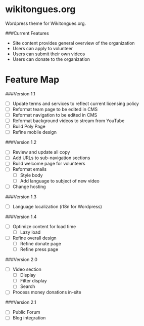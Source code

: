 # wikitongues.org

Wordpress theme for Wikitongues.org.

###Current Features
* Site content provides general overview of the organization
* Users can apply to volunteer
* Users can submit their own videos
* Users can donate to the organization 

# Feature Map

###Version 1.1
- [ ] Update terms and services to reflect current licensing policy
- [ ] Reformat team page to be edited in CMS
- [ ] Reformat navigation to be edited in CMS
- [ ] Reformat background videos to stream from YouTube 
- [ ] Build Poly Page
- [ ] Refine mobile design

###Version 1.2
- [ ] Review and update all copy
- [ ] Add URLs to sub-navigation sections
- [ ] Build welcome page for volunteers
- [ ] Reformat emails
  - [ ] Style body
  - [ ] Add language to subject of new video
- [ ] Change hosting

###Version 1.3
- [ ] Language localization (i18n for Wordpress)

###Version  1.4
- [ ] Optimize content for load time
  - [ ] Lazy load
- [ ] Refine overall design
  - [ ] Refine donate page
  - [ ] Refine press page

###Version 2.0
- [ ] Video section
  - [ ] Display
  - [ ] Filter display
  - [ ] Search
- [ ] Process money donations in-site

###Version 2.1
- [ ] Public Forum
- [ ] Blog integration